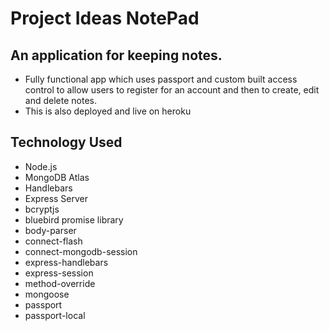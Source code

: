 # Project Ideas NotePad

## An application for keeping notes.
- Fully functional app which uses passport and custom built access control to allow users to register for an account and then to create, edit and delete notes.
- This is also deployed and live on heroku

## Technology Used
- Node.js
- MongoDB Atlas
- Handlebars
- Express Server
- bcryptjs
- bluebird promise library
- body-parser
- connect-flash
- connect-mongodb-session
- express-handlebars
- express-session
- method-override
- mongoose
- passport
- passport-local
